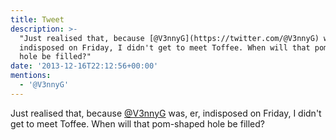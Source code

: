 ```yaml
---
title: Tweet
description: >-
  "Just realised that, because [@V3nnyG](https://twitter.com/@V3nnyG) was, er,
  indisposed on Friday, I didn't get to meet Toffee. When will that pom-shaped
  hole be filled?"
date: '2013-12-16T22:12:56+00:00'
mentions:
  - '@V3nnyG'
---
```

Just realised that, because [@V3nnyG](https://twitter.com/@V3nnyG) was, er, indisposed on Friday, I didn't get to meet Toffee. When will that pom-shaped hole be filled?
